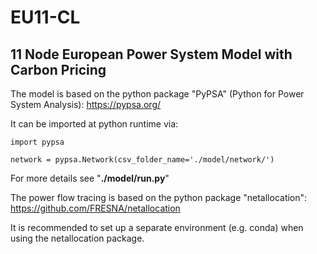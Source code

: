 # EU11-CL

## 11 Node European Power System Model with Carbon Pricing


The model is based on the python package "PyPSA" (Python for Power System Analysis): https://pypsa.org/

It can be imported at python runtime via:

```
import pypsa

network = pypsa.Network(csv_folder_name='./model/network/')
```

For more details see "**./model/run.py**"


The power flow tracing is based on the python package "netallocation": https://github.com/FRESNA/netallocation

It is recommended to set up a separate environment (e.g. conda) when using the netallocation package.
